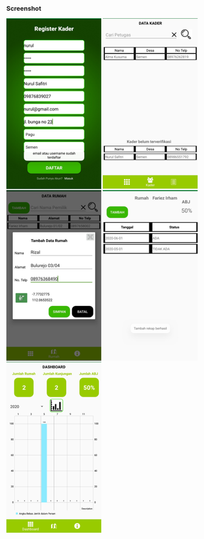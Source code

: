 ### Screenshot

<img src="https://github.com/farhanzuhdi/kotlin/blob/master/TA/screenshot/screenshot1.jpg" width="250" height="450"> <img src="https://github.com/farhanzuhdi/kotlin/blob/master/TA/screenshot/screenshot2.jpg" width="250" height="450"> <img src="https://github.com/farhanzuhdi/kotlin/blob/master/TA/screenshot/screenshot3.jpg" width="250" height="450"> <img src="https://github.com/farhanzuhdi/kotlin/blob/master/TA/screenshot/screenshot4.jpg" width="250" height="450"> <img src="https://github.com/farhanzuhdi/kotlin/blob/master/TA/screenshot/screenshot5.jpg" width="250" height="450">
